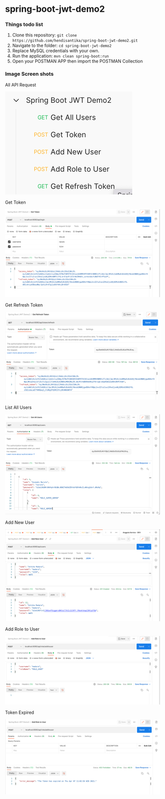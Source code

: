 # spring-boot-jwt-demo2

### Things todo list

1. Clone this repository: `git clone https://github.com/hendisantika/spring-boot-jwt-demo2.git`
2. Navigate to the folder: `cd spring-boot-jwt-demo2`
3. Replace MySQL credentials with your own.
4. Run the application: `mvn clean spring-boot:run`
5. Open your POSTMAN APP then import the POSTMAN Collection

### Image Screen shots

All API Request

![All API Request](img/all.png "All API Request")

Get Token

![Get Token](img/get_token.png "Get Token")

Get Refresh Token

![Get Refresh Token](img/refresh.png "Get Refresh Token")

List All Users

![List All Users](img/list.png "List All Users")

Add New User

![Add New User](img/add.png "Add New User")

Add Role to User

![Add Role to User](img/add_role.png "Add Role to User")

Token Expired

![Token Expired](img/role.png "Token Expired")
